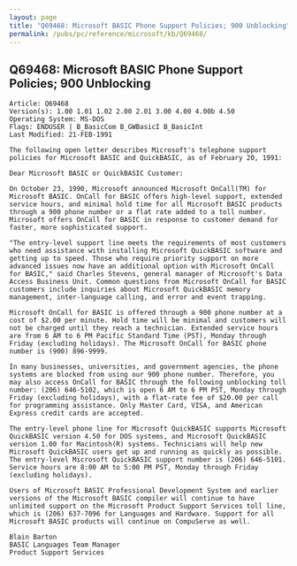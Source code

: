 ```yaml
---
layout: page
title: "Q69468: Microsoft BASIC Phone Support Policies; 900 Unblocking"
permalink: /pubs/pc/reference/microsoft/kb/Q69468/
---
```


## Q69468: Microsoft BASIC Phone Support Policies; 900 Unblocking

	Article: Q69468
	Version(s): 1.00 1.01 1.02 2.00 2.01 3.00 4.00 4.00b 4.50
	Operating System: MS-DOS
	Flags: ENDUSER | B_BasicCom B_GWBasicI B_BasicInt
	Last Modified: 21-FEB-1991
	
	The following open letter describes Microsoft's telephone support
	policies for Microsoft BASIC and QuickBASIC, as of February 20, 1991:
	
	Dear Microsoft BASIC or QuickBASIC Customer:
	
	On October 23, 1990, Microsoft announced Microsoft OnCall(TM) for
	Microsoft BASIC. OnCall for BASIC offers high-level support, extended
	service hours, and minimal hold time for all Microsoft BASIC products
	through a 900 phone number or a flat rate added to a toll number.
	Microsoft offers OnCall for BASIC in response to customer demand for
	faster, more sophisticated support.
	
	"The entry-level support line meets the requirements of most customers
	who need assistance with installing Microsoft QuickBASIC software and
	getting up to speed. Those who require priority support on more
	advanced issues now have an additional option with Microsoft OnCall
	for BASIC," said Charles Stevens, general manager of Microsoft's Data
	Access Business Unit. Common questions from Microsoft OnCall for BASIC
	customers include inquiries about Microsoft QuickBASIC memory
	management, inter-language calling, and error and event trapping.
	
	Microsoft OnCall for BASIC is offered through a 900 phone number at a
	cost of $2.00 per minute. Hold time will be minimal and customers will
	not be charged until they reach a technician. Extended service hours
	are from 6 AM to 6 PM Pacific Standard Time (PST), Monday through
	Friday (excluding holidays). The Microsoft OnCall for BASIC phone
	number is (900) 896-9999.
	
	In many businesses, universities, and government agencies, the phone
	systems are blocked from using our 900 phone number. Therefore, you
	may also access OnCall for BASIC through the following unblocking toll
	number: (206) 646-5102, which is open 6 AM to 6 PM PST, Monday through
	Friday (excluding holidays), with a flat-rate fee of $20.00 per call
	for programming assistance. Only Master Card, VISA, and American
	Express credit cards are accepted.
	
	The entry-level phone line for Microsoft QuickBASIC supports Microsoft
	QuickBASIC version 4.50 for DOS systems, and Microsoft QuickBASIC
	version 1.00 for Macintosh(R) systems. Technicians will help new
	Microsoft QuickBASIC users get up and running as quickly as possible.
	The entry-level Microsoft QuickBASIC support number is (206) 646-5101.
	Service hours are 8:00 AM to 5:00 PM PST, Monday through Friday
	(excluding holidays).
	
	Users of Microsoft BASIC Professional Development System and earlier
	versions of the Microsoft BASIC compiler will continue to have
	unlimited support on the Microsoft Product Support Services toll line,
	which is (206) 637-7096 for Languages and Hardware. Support for all
	Microsoft BASIC products will continue on CompuServe as well.
	
	Blain Barton
	BASIC Languages Team Manager
	Product Support Services
